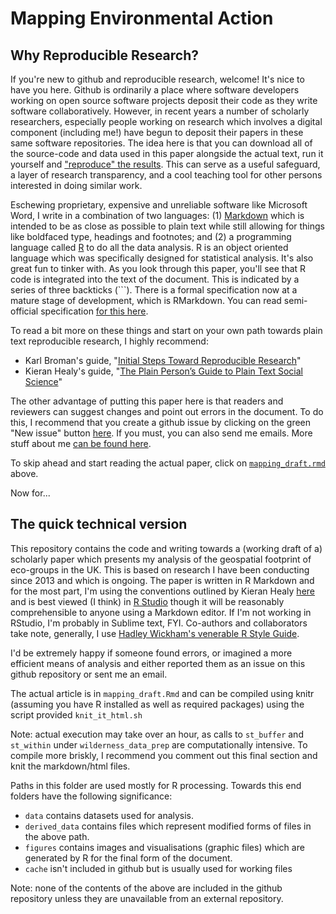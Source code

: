 # Mapping Environmental Action

## Why Reproducible Research? ##

If you're new to github and reproducible research, welcome! It's nice to have you here. Github is ordinarily a place where software developers working on open source software projects deposit their code as they write software collaboratively. However, in recent years a number of scholarly researchers, especially people working on research which involves a digital component (including me!) have begun to deposit their papers in these same software repositories. The idea here is that you can download all of the source-code and data used in this paper alongside the actual text, run it yourself and ["reproduce" the results](http://kbroman.org/steps2rr/). This can serve as a useful safeguard, a layer of research transparency, and a cool teaching tool for other persons interested in doing similar work.

Eschewing proprietary, expensive and unreliable software like Microsoft Word, I write in a combination of two languages: (1) [Markdown](https://en.wikipedia.org/wiki/Markdown) which is intended to be as close as possible to plain text while still allowing for things like boldfaced type, headings and footnotes; and (2) a programming language called [R](https://en.wikipedia.org/wiki/R_(programming_language)) to do all the data analysis. R is an object oriented language which was specifically designed for statistical analysis. It's also great fun to tinker with. As you look through this paper, you'll see that R code is integrated into the text of the document. This is indicated by a series of three backticks (```). There is a formal specification now at a mature stage of development, which is RMarkdown. You can read semi-official specification [for this here](https://bookdown.org/yihui/rmarkdown/pdf-document.html).

To read a bit more on these things and start on your own path towards plain text reproducible research, I highly recommend:
- Karl Broman's guide, "[Initial Steps Toward Reproducible Research](http://kbroman.org/steps2rr/)"
- Kieran Healy's guide, "[The Plain Person’s Guide to Plain Text Social Science](http://kieranhealy.org/files/papers/plain-person-text.pdf)"

The other advantage of putting this paper here is that readers and reviewers can suggest changes and point out errors in the document. To do this, I recommend that you create a github issue by clicking on the green "New issue" button [here](https://github.com/kidwellj/mapping_environmental_action/issues). If you must, you can also send me emails. More stuff about me [can be found here](http://jeremykidwell.info). 

To skip ahead and start reading the actual paper, click on [`mapping_draft.rmd`](https://github.com/kidwellj/mapping_environmental_action/blob/master/mapping_draft.Rmd) above. 

Now for...

## The quick technical version ##

This repository contains the code and writing towards a (working draft of a) scholarly paper which presents my analysis of the geospatial footprint of eco-groups in the UK. This is based on research I have been conducting since 2013 and which is ongoing. The paper is written in R Markdown and for the most part, I'm using the conventions outlined by Kieran Healy [here](https://kieranhealy.org/blog/archives/2014/01/23/plain-text/) and is best viewed (I think) in [R Studio](https://www.rstudio.com) though it will be reasonably comprehensible to anyone using a Markdown editor. If I'm not working in RStudio, I'm probably in Sublime text, FYI. Co-authors and collaborators take note, generally, I use [Hadley Wickham's venerable R Style Guide](http://adv-r.had.co.nz/Style.html). 

 I'd be extremely happy if someone found errors, or imagined a more efficient means of analysis and either reported them as an issue on this github repository or sent me an email.

The actual article is in `mapping_draft.Rmd` and can be compiled using knitr (assuming you have R installed as well as required packages) using the script provided `knit_it_html.sh`

Note: actual execution may take over an hour, as calls to `st_buffer` and `st_within` under `wilderness_data_prep` are computationally intensive. To compile more briskly, I recommend you comment out this final section and knit the markdown/html files.

Paths in this folder are used mostly for R processing. Towards this end folders have the following significance:

- `data` contains datasets used for analysis.
- `derived_data` contains files which represent modified forms of files in the above path.
- `figures` contains images and visualisations (graphic files) which are generated by R for the final form of the document.
- `cache` isn't included in github but is usually used for working files

Note: none of the contents of the above are included in the github repository unless they are unavailable from an external repository.